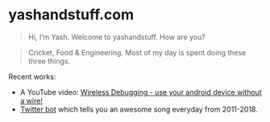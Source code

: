 # yashandstuff.com

> Hi, I’m Yash. Welcome to yashandstuff. How are you?
> 

> Cricket, Food & Engineering. Most of my day is spent doing these three things.
> 

Recent works: 

- A YouTube video: [Wireless Debugging - use your android device without a wire!](https://www.youtube.com/watch?v=m4hxGAzl3rI)
- [Twitter bot](https://twitter.com/singForMeBOT) which tells you an awesome song everyday from 2011-2018.

